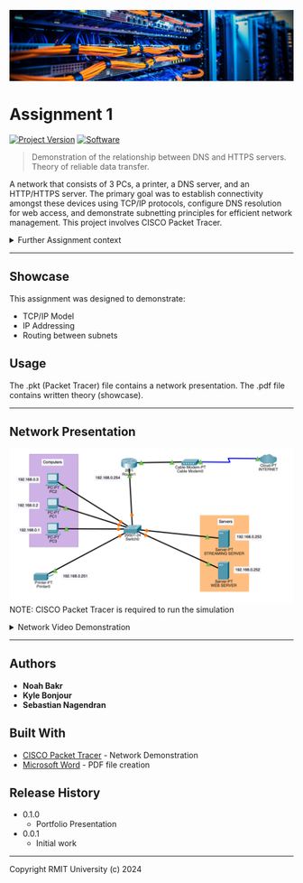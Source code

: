 [![header][header-url]][header-link]

# Assignment 1
[![Project Version][version-image]][version-url]
[![Software][Software-image]][Software-url]

> Demonstration of the relationship between DNS and HTTPS servers. Theory of reliable data transfer.


A network that consists of 3 PCs, a printer, a DNS server, and an HTTP/HTTPS server. The primary goal was to establish connectivity amongst these devices using TCP/IP protocols, configure DNS resolution for web access, and demonstrate subnetting principles for efficient network management. This project involves CISCO Packet Tracer.

<details>
   <summary>Further Assignment context</summary>
   <br>
   The network is configured using TCP/IP protocols to facilitate reliable data transmission between devices. Setting up the DNS server to host a domain and redirect requests to the HTTPS server, which serves a secure website was a key objective of the Packet Tracer component.
   <br><br>
   Subnet allocation (mask &amp; host number) is calculated to optimize network efficiency. The assignment explores subnetting principles; demonstrates how packets travel through the network; highlights routing decisions and packet forwarding mechanisms. This approach aims to deepen the understanding of network design, protocol implementation, and the operational dynamics of essential network services like DNS and HTTPS.
</details>

---
## Showcase

This assignment was designed to demonstrate:

* TCP/IP Model
* IP Addressing
* Routing between subnets

## Usage

The .pkt (Packet Tracer) file contains a network presentation.
The .pdf file contains written theory (showcase).

---
## Network Presentation
[![header][packet-tracer-image]][pkt-file-url]
NOTE: CISCO Packet Tracer is required to run the simulation
<details>
   <summary>Network Video Demonstration</summary>
   <video src="A1-Network-Video.mp4" width="320" height="240" controls></video>
</details>

---
## Authors

* **Noah Bakr**
* **Kyle Bonjour**
* **Sebastian Nagendran**

## Built With

* [CISCO Packet Tracer](https://www.netacad.com/courses/packet-tracer) - Network Demonstration
* [Microsoft Word](https://www.microsoft.com/en-au/microsoft-365/word) - PDF file creation

## Release History

* 0.1.0
    * Portfolio Presentation
* 0.0.1
    * Initial work

---

Copyright RMIT University (c) 2024

<!-- Markdown link & img dfn's -->

[header-url]: ../DCNC-Header.png
[header-link]: https://github.com/Noah-Bakr

[version-image]: https://img.shields.io/badge/Version-1.0.0-brightgreen?style=for-the-badge&logo=appveyor
[version-url]: https://img.shields.io/badge/version-1.0.0-green
[Software-image]: https://img.shields.io/badge/cisco-packet--tracer?style=for-the-badge&logo=cisco&logoColor=%231BA0D7&label=Packet%20Tracer&color=%231BA0D7
[Software-url]: https://img.shields.io/badge/cisco-packet--tracer?style=for-the-badge&logo=cisco&logoColor=%231BA0D7&label=Packet%20Tracer&color=%231BA0D7

[packet-tracer-image]: Network%20Setup.png
[pkt-file-url]: https://github.com/Noah-Bakr/Data-Communication-and-Net-Centric-Computing/blob/main/Assignment%201/DCNC%20Assignment%201.pkt
